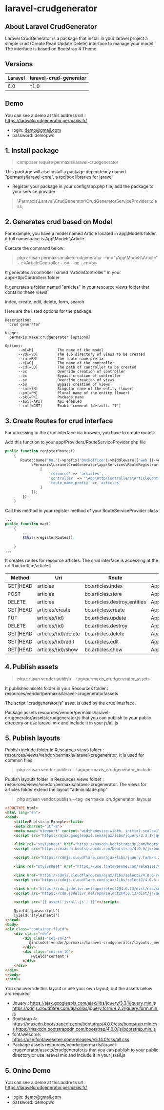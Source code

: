 # laravel-crudgenerator

## About Laravel CrudGenerator
Laravel CrudGenerator is a package that install in your laravel project a simple crud (Create Read Update Delete) interface to manage your model.
The interface is based on Bootstrap 4 Theme

## Versions
| Laravel | laravel-crud-generator |
| --- | --- |
| 6.0 | ^1.0 |

## Demo
You can see a demo at this address 
url : https://laravelcrudgenerator.permaxis.fr/

- login: demo@gmail.com
- password: demopwd

## 1. Install package

> composer require permaxis/laravel-crudgenerator

This package will also install a package dependency named "permaxis/laravel-core", a toolbox libraries for laravel

- Register your package in your config/app.php file, add the package to your service provider

> \Permaxis\Laravel\CrudGenerator\CrudGeneratorServiceProvider::class,


## 2. Generates crud based on Model

For example, you have a model named Article located in app\Models folder. it full namespace is App\Models\Article

Execute the command below:

> php artisan permaxis:make:crudgenerator --m="\App\Models\Article" --c=ArticleController --ov --oc --rn=bo

It generates a controller named "ArticleController" in your app/Http/Controllers folder

It generates a folder named "articles" in your resource views folder that contains these views:

index, create, edit, delete, form, search

Here are the listed options for the package:
```
Description:
  Crud generator

Usage:
  permaxis:make:crudgenerator [options]

Options:
      --m[=M]           The name of the model
      --vd[=VD]         The sub directory of views to be created
      --rn[=RN]         The route name prefix
      --c[=C]           The name of the controller
      --cd[=CD]         The path of controller to be created
      --oc              Override creation of controller
      --bc              Bypass creation of controller
      --ov              Override creation of views
      --bv              Bypass creation of views
      --sn[=SN]         Singular name of the entity (lower)
      --pn[=PN]         Plural name of the entity (lower)
      --pk[=PK]         Package name
      --api[=API]       Api enabled
      --cmt[=CMT]       Enable comment [default: "1"]
````

## 3. Create Routes for crud interface

For accessing to the crud interface via browser, you have to create routes:

Add this function to your app/Providers/RouteServiceProvider.php file

``` php
public function registerRoutes()
    {
       Route::name('bo.')->prefix('backoffice')->middleware(['web'])->group(function ()  {
            \Permaxis\LaravelCrudGenerator\app\Services\RouteRegistrar::routes([
                [
                    'resource' => 'articles',
                    'controller' => '\App\Http\Controllers\ArticleController',
                    'route_name_prefix' => 'articles'
                ]
            ]);
        });
    }
```
Call this method in your register method of your RouteServiceProvider class

``` php
...
public function map()
    {
        ...
        $this->registerRoutes();

    }
...
```
It creates routes for resource articles. The crud interface is accessing at the url /backoffice/articles

| Method | Uri | Route | Action Controller | Middleware |
| --- | --- | --- | --- | --- |
| GET\|HEAD | articles             | bo.articles.index            | App\Http\Controllers\ArticleController@index           | web          |
| POST     | articles             | bo.articles.store            | App\Http\Controllers\ArticleController@store           | web          |
| DELETE   | articles             | bo.articles.destroy_entities | App\Http\Controllers\ArticleController@destroyEntities | web          |
| GET\|HEAD | articles/create      | bo.articles.create           | App\Http\Controllers\ArticleController@create          | web          |
| PUT      | articles/{id}        | bo.articles.update           | App\Http\Controllers\ArticleController@update          | web          |
| DELETE   | articles/{id}        | bo.articles.destroy          | App\Http\Controllers\ArticleController@destroy         | web          |
| GET\|HEAD | articles/{id}/delete | bo.articles.delete           | App\Http\Controllers\ArticleController@delete          | web          |
| GET\|HEAD | articles/{id}/edit   | bo.articles.edit             | App\Http\Controllers\ArticleController@edit            | web          |
| GET\|HEAD | articles/{id}/show   | bo.articles.show             | App\Http\Controllers\ArticleController@show            | web          | 


## 4. Publish assets

> php artisan vendor:publish --tag=permaxis_crudgenerator_assets

It publishes assets folder in your Resources folder : resources/vendor/permaxis/laravel-crugenerator/assets

The script "crudgenerator.js" asset is used by the crud interface.

Package assets resources/vendor/permaxis/laravel-crugenerator/assets/crudgenerator.js that you can publish to your public directory or use laravel mix and include it in your js/all.js

## 5. Publish layouts

Publish include folder in Resources views folder : resources/views/vendor/permaxis/laravel-crugenerator.
It is used for common files
> php artisan vendor:publish --tag=permaxis_crudgenerator_include

Publish layouts folder in Resources views folder : resources/views/vendor/permaxis/laravel-crugenerator.
The views for articles folder  extend the  layout "admin.blade.php"
> php artisan vendor:publish --tag=permaxis_crudgenerator_layouts

``` html
<!DOCTYPE html>
<html lang="en">
<head>
    <title>Bootstrap Example</title>
    <meta charset="utf-8">
    <meta name="viewport" content="width=device-width, initial-scale=1">
    <script src="https://ajax.googleapis.com/ajax/libs/jquery/3.3.1/jquery.min.js"></script>

    <link rel="stylesheet" href="https://maxcdn.bootstrapcdn.com/bootstrap/4.0.0/css/bootstrap.min.css" integrity="sha384-Gn5384xqQ1aoWXA+058RXPxPg6fy4IWvTNh0E263XmFcJlSAwiGgFAW/dAiS6JXm" crossorigin="anonymous">
    <script src="https://maxcdn.bootstrapcdn.com/bootstrap/4.0.0/js/bootstrap.min.js" integrity="sha384-JZR6Spejh4U02d8jOt6vLEHfe/JQGiRRSQQxSfFWpi1MquVdAyjUar5+76PVCmYl" crossorigin="anonymous"></script>

    <script src="https://cdnjs.cloudflare.com/ajax/libs/jquery.form/4.2.2/jquery.form.min.js" integrity="sha384-FzT3vTVGXqf7wRfy8k4BiyzvbNfeYjK+frTVqZeNDFl8woCbF0CYG6g2fMEFFo/i" crossorigin="anonymous"></script>

    <link rel="stylesheet" href="https://use.fontawesome.com/releases/v5.14.0/css/all.css" integrity="sha384-HzLeBuhoNPvSl5KYnjx0BT+WB0QEEqLprO+NBkkk5gbc67FTaL7XIGa2w1L0Xbgc" crossorigin="anonymous">

    <link href="https://cdnjs.cloudflare.com/ajax/libs/select2/4.0.6-rc.0/css/select2.css" rel="stylesheet" />
    <script src="https://cdnjs.cloudflare.com/ajax/libs/select2/4.0.6-rc.0/js/select2.min.js"></script>

    <link href="https://cdn.jsdelivr.net/npm/select2@4.0.13/dist/css/select2.min.css" rel="stylesheet" />
    <script src="https://cdn.jsdelivr.net/npm/select2@4.0.13/dist/js/select2.min.js"></script>

    <script src="{{ asset('js/all.js') }}"></script>

    @yield('javascripts')
    @yield('stylesheets')
</head>
<body>
<div class="container-fluid">
    <div class="row">
        <div class="col-sm-2">
           @include('vendor/permaxis/laravel-crudgenerator/layouts._menu')
        </div>
        <div class="col-sm-10">
            @yield('content')
        </div>
    </div>
</div>
</body>
</html>
```

You can override this layout or use your own layout, but the assets below are required
- Jquery :
https://ajax.googleapis.com/ajax/libs/jquery/3.3.1/jquery.min.js
https://cdnjs.cloudflare.com/ajax/libs/jquery.form/4.2.2/jquery.form.min.js
- Bootstrap 4:
https://maxcdn.bootstrapcdn.com/bootstrap/4.0.0/css/bootstrap.min.css
https://maxcdn.bootstrapcdn.com/bootstrap/4.0.0/js/bootstrap.min.js
- fontawesome:
https://use.fontawesome.com/releases/v5.14.0/css/all.css
- Package assets
resources/vendor/permaxis/laravel-crugenerator/assets/crudgenerator.js that you can publish to your public directory or use laravel mix and include it in your js/all.js


## 5. Onine Demo

You can see a demo at this address 
url : https://laravelcrudgenerator.permaxis.fr/

- login: demo@gmail.com
- password: demopwd




